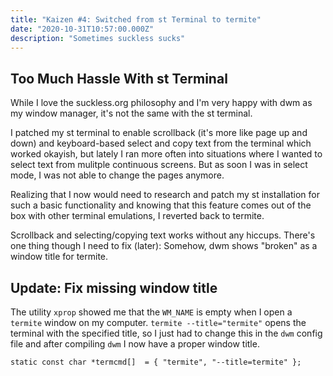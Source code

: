 ```yaml
---
title: "Kaizen #4: Switched from st Terminal to termite"
date: "2020-10-31T10:57:00.000Z"
description: "Sometimes suckless sucks"
---
```


Too Much Hassle With st Terminal
---
While I love the suckless.org philosophy and I'm very happy with dwm as my window manager, it's not the same with the st terminal.

I patched my st terminal to enable scrollback (it's more like page up
and down) and keyboard-based
select and copy text from the terminal which worked okayish, but
lately I ran more often into situations where I wanted to select text
from mulitple continuous screens. But as soon I was in select mode, I
was not able to change the pages anymore.

Realizing that I now would need to research and patch my st
installation for such a basic functionality and knowing that this
feature comes out of the box with other terminal emulations, I
reverted back to termite.

Scrollback and selecting/copying text works without any hiccups.
There's one thing though I need to fix (later): Somehow, dwm shows
"broken" as a window title for termite.

## Update: Fix missing window title
The utility `xprop` showed me that the `WM_NAME` is empty when I open
a `termite` window on my computer. `termite --title="termite"` opens
the terminal with the specified title, so I just had to change this in
the `dwm` config file and after compiling `dwm` I now have a proper
window title.

`static const char *termcmd[]  = { "termite", "--title=termite" };
`
